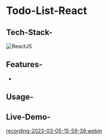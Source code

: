 # Todo-List-React

## Tech-Stack-

<div align="left">
<img alt="ReactJS" src="https://img.shields.io/badge/react-%2320232a.svg?style=for-the-badge&logo=react&logoColor=%2361DAFB"/>
</div>

## Features-

- 

## Usage-



## Live-Demo-

[recording-2023-03-05-15-59-39.webm](https://user-images.githubusercontent.com/48729682/222955119-8af37e6c-d2e2-4b53-a4d2-b375fdd36ee2.webm)
